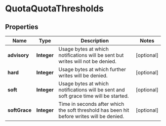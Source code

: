 
# QuotaQuotaThresholds

## Properties
Name | Type | Description | Notes
------------ | ------------- | ------------- | -------------
**advisory** | **Integer** | Usage bytes at which notifications will be sent but writes will not be denied. |  [optional]
**hard** | **Integer** | Usage bytes at which further writes will be denied. |  [optional]
**soft** | **Integer** | Usage bytes at which notifications will be sent and soft grace time will be started. |  [optional]
**softGrace** | **Integer** | Time in seconds after which the soft threshold has been hit before writes will be denied. |  [optional]



